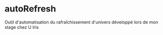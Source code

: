 # autoRefresh
Outil d'automatisation du rafraîchissement d'univers développé lors de mon stage chez U Iris
